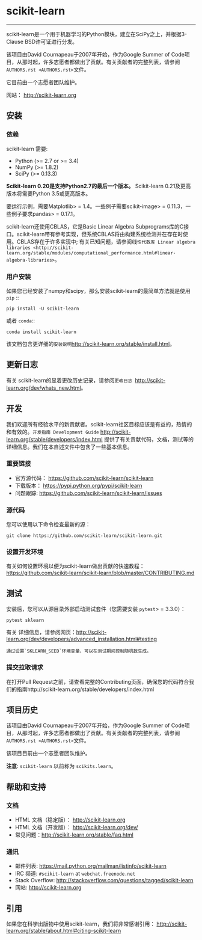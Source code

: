 # scikit-learn
---

scikit-learn是一个用于机器学习的Python模块，建立在SciPy之上，并根据3-Clause BSD许可证进行分发。

该项目由David Cournapeau于2007年开始，作为Google Summer of Code项目，从那时起，许多志愿者都做出了贡献。有关贡献者的完整列表，请参阅`AUTHORS.rst <AUTHORS.rst>`文件。

它目前由一个志愿者团队维护。

网站： http://scikit-learn.org


## 安装

### 依赖

scikit-learn 需要:

- Python (>= 2.7 or >= 3.4)
- NumPy (>= 1.8.2)
- SciPy (>= 0.13.3)

**Scikit-learn 0.20是支持Python2.7的最后一个版本。**
Scikit-learn 0.21及更高版本将需要Python 3.5或更高版本。

要运行示例，需要Matplotlib> = 1.4。一些例子需要scikit-image> = 0.11.3，一些例子要求pandas> = 0.17.1。

scikit-learn还使用CBLAS，它是Basic Linear Algebra Subprograms库的C接口。scikit-learn带有参考实现，但系统CBLAS将由构建系统检测并在存在时使用。CBLAS存在于许多实现中; 有关已知问题，请参阅线`性代数库 Linear algebra libraries
<http://scikit-learn.org/stable/modules/computational_performance.html#linear-algebra-libraries>`。

### 用户安装

如果您已经安装了numpy和scipy，那么安装scikit-learn的最简单方法就是使用 `pip` ::

    pip install -U scikit-learn

或者 `conda`::

    conda install scikit-learn

该文档包含更详细的`安装说明`<http://scikit-learn.org/stable/install.html>。


## 更新日志

有关 scikit-learn的显着更改历史记录，请参阅`更改日志 `<http://scikit-learn.org/dev/whats_new.html>。

## 开发

我们欢迎所有经验水平的新贡献者。scikit-learn社区目标应该是有益的，热情的和有效的。`开发指南 Development Guide` <http://scikit-learn.org/stable/developers/index.html> 提供了有关贡献代码，文档，测试等的详细信息。我们在本自述文件中包含了一些基本信息。

### 重要链接

- 官方源代码： https://github.com/scikit-learn/scikit-learn
- 下载版本： https://pypi.python.org/pypi/scikit-learn
- 问题跟踪: https://github.com/scikit-learn/scikit-learn/issues

### 源代码

您可以使用以下命令检查最新的源：

    git clone https://github.com/scikit-learn/scikit-learn.git

### 设置开发环境

有关如何设置环境以便为scikit-learn做出贡献的快速教程：https://github.com/scikit-learn/scikit-learn/blob/master/CONTRIBUTING.md

## 测试


安装后，您可以从源目录外部启动测试套件（您需要安装 `pytest`> = 3.3.0）：

    pytest sklearn

有关 详细信息，请参阅网页：http://scikit-learn.org/dev/developers/advanced_installation.html#testing

    通过设置`SKLEARN_SEED`环境变量，可以在测试期间控制随机数生成。

### 提交拉取请求

在打开Pull Request之前，请查看完整的Contributing页面，确保您的代码符合我们的指南http://scikit-learn.org/stable/developers/index.html


## 项目历史

该项目由David Cournapeau于2007年开始，作为Google Summer of Code项目，从那时起，许多志愿者都做出了贡献。有关贡献者的完整列表，请参阅`AUTHORS.rst <AUTHORS.rst>`文件。

该项目目前由一个志愿者团队维护。

**注意**: `scikit-learn` 以前称为 `scikits.learn`。


## 帮助和支持

### 文档

- HTML 文档（稳定版）： http://scikit-learn.org
- HTML 文档（开发版）： http://scikit-learn.org/dev/
- 常见问题：http://scikit-learn.org/stable/faq.html

### 通讯

- 邮件列表: https://mail.python.org/mailman/listinfo/scikit-learn
- IRC 频道: `#scikit-learn` at `webchat.freenode.net`
- Stack Overflow: http://stackoverflow.com/questions/tagged/scikit-learn
- 网站: http://scikit-learn.org

## 引用

如果您在科学出版物中使用scikit-learn，我们将非常感谢引用： http://scikit-learn.org/stable/about.html#citing-scikit-learn
